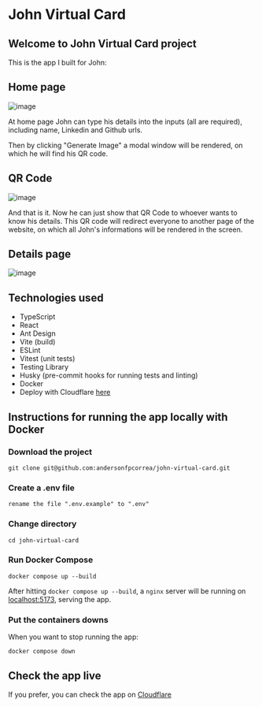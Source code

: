 # John Virtual Card

## Welcome to John Virtual Card project

This is the app I built for John:

## Home page

![image](https://user-images.githubusercontent.com/92505216/226087893-446e0ba8-d880-476d-8d4c-24a42b360cf4.png)

At home page John can type his details into the inputs (all are required), including name, Linkedin and Github urls.

Then by clicking "Generate Image" a modal window will be rendered, on which he will find his QR code.

## QR Code

![image](https://user-images.githubusercontent.com/92505216/226087680-afd0a72f-e725-468a-9a39-1feaa58a1c77.png)

And that is it. Now he can just show that QR Code to whoever wants to know his details. This QR code will redirect everyone to another page of the website, on which all John's informations will be rendered in the screen.

## Details page

![image](https://user-images.githubusercontent.com/92505216/226087854-3d6bb76c-e2ba-4699-a4fd-ce9ebd1883d1.png)

## Technologies used

- TypeScript
- React
- Ant Design
- Vite (build)
- ESLint
- Vitest (unit tests)
- Testing Library
- Husky (pre-commit hooks for running tests and linting)
- Docker
- Deploy with Cloudflare [here](https://john-virtual-card.pages.dev)

## Instructions for running the app locally with Docker

### Download the project

```
git clone git@github.com:andersonfpcorrea/john-virtual-card.git
```

### Create a .env file

```
rename the file ".env.example" to ".env"
```

### Change directory

```
cd john-virtual-card
```

### Run Docker Compose

```
docker compose up --build
```

After hitting `docker compose up --build`, a `nginx` server will be running on [localhost:5173](http://localhost:5173), serving the app.

### Put the containers downs

When you want to stop running the app:

```
docker compose down
```

## Check the app live

If you prefer, you can check the app on [Cloudflare](https://john-virtual-card.pages.dev)
